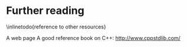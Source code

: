 # Further reading #

\inlinetodo{reference to other resources}

A web page
A good reference book on C++: <http://www.cppstdlib.com/>

<!-- vim:set filetype=markdown.pandoc : -->
